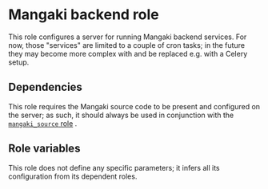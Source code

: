 # Mangaki backend role

This role configures a server for running Mangaki backend services. For now,
those "services" are limited to a couple of cron tasks; in the future they may
become more complex with and be replaced e.g. with a Celery setup.

## Dependencies

This role requires the Mangaki source code to be present and configured on the
server; as such, it should always be used in conjunction with the
[`mangaki_source` role](../mangaki_source/README.md) .

## Role variables

This role does not define any specific parameters; it infers all its
configuration from its dependent roles.
